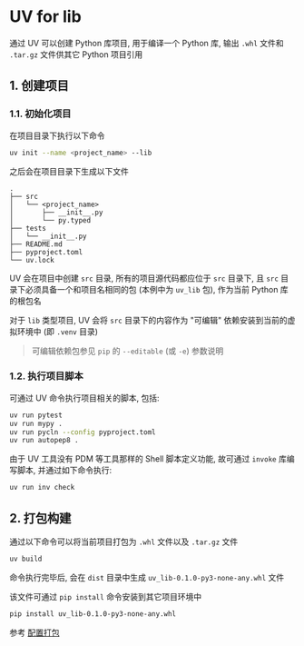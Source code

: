 # UV for lib

通过 UV 可以创建 Python 库项目, 用于编译一个 Python 库, 输出 `.whl` 文件和 `.tar.gz` 文件供其它 Python 项目引用

## 1. 创建项目

### 1.1. 初始化项目

在项目目录下执行以下命令

```bash
uv init --name <project_name> --lib
```

之后会在项目目录下生成以下文件

```plaintext
.
├── src
│   └── <project_name>
│       ├── __init__.py
│       └── py.typed
├── tests
│   └── __init__.py
├── README.md
├── pyproject.toml
└── uv.lock
```

UV 会在项目中创建 `src` 目录, 所有的项目源代码都应位于 `src` 目录下, 且 `src` 目录下必须具备一个和项目名相同的包 (本例中为 `uv_lib` 包), 作为当前 Python 库的根包名

对于 `lib` 类型项目, UV 会将 `src` 目录下的内容作为 "可编辑" 依赖安装到当前的虚拟环境中 (即 `.venv` 目录)

> 可编辑依赖包参见 `pip` 的 `--editable` (或 `-e`) 参数说明

### 1.2. 执行项目脚本

可通过 UV 命令执行项目相关的脚本, 包括:

```bash
uv run pytest
uv run mypy .
uv run pycln --config pyproject.toml
uv run autopep8 .
```

由于 UV 工具没有 PDM 等工具那样的 Shell 脚本定义功能, 故可通过 `invoke` 库编写脚本, 并通过如下命令执行:

```bash
uv run inv check
```

## 2. 打包构建

通过以下命令可以将当前项目打包为 `.whl` 文件以及 `.tar.gz` 文件

```bash
uv build
```

命令执行完毕后, 会在 `dist` 目录中生成 `uv_lib-0.1.0-py3-none-any.whl` 文件

该文件可通过 `pip install` 命令安装到其它项目环境中

```bash
pip install uv_lib-0.1.0-py3-none-any.whl
```

参考 [配置打包](../README.md#4-配置打包)
